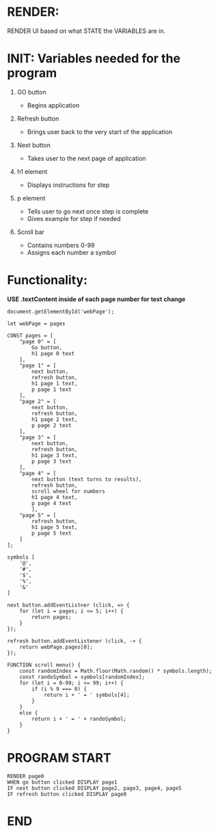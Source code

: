 # RENDER:
RENDER UI based on what STATE the VARIABLES are in.

# INIT: Variables needed for the program

1. GO button
   * Begins application

2. Refresh button
    * Brings user back to the very start of the application

3. Next button 
    * Takes user to the next page of application

4. h1 element
    * Displays instructions for step

5. p element
    * Tells user to go next once step is complete
    * Gives example for step if needed

6. Scroll bar
    * Contains numbers 0-99
    * Assigns each number a symbol

# Functionality:
**USE .textContent inside of each page number for text change**
```
document.getElementById('webPage');

let webPage = pages

CONST pages = [
    "page 0" = [
        Go button,
        h1 page 0 text
    ],
    "page 1" = [
        next button,
        refresh button,
        h1 page 1 text,
        p page 1 text
    ],
    "page 2" = [
        next button,
        refresh button,
        h1 page 2 text,
        p page 2 text
    ],
    "page 3" = [
        next button,
        refresh button,
        h1 page 3 text,
        p page 3 text
    ],
    "page 4" = [
        next button (text turns to results),
        refresh button,
        scroll wheel for numbers
        h1 page 4 text,
        p page 4 text
        ],
    "page 5" = [
        refresh button,
        h1 page 5 text,
        p page 5 text
    ]
];

symbols [
    '@',
    '#',
    '$',
    '%',
    '&'
]

next button.addEventListner (click, => {
    for (let i = pages; i <= 5; i++) {
        return pages;
    }
});

refresh button.addEventListener (click, -> {
    return webPage.pages[0];
});

FUNCTION scroll menu() {
    const randomIndex = Math.floor(Math.random() * symbols.length);
    const randoSymbol = symbols[randomIndex];
    for (let i = 0-99; i <= 99; i++) { 
        if (i % 9 === 0) {
            return i + ' = ' symbols[4];
        }
    }
    else {
        return i + ' = ' + randoSymbol;
    }
}
```
# PROGRAM START

```
RENDER page0
WHEN go button clicked DISPLAY page1
IF next button clicked DISPLAY page2, page3, page4, page5
IF refresh button clicked DISPLAY page0
```

# END
